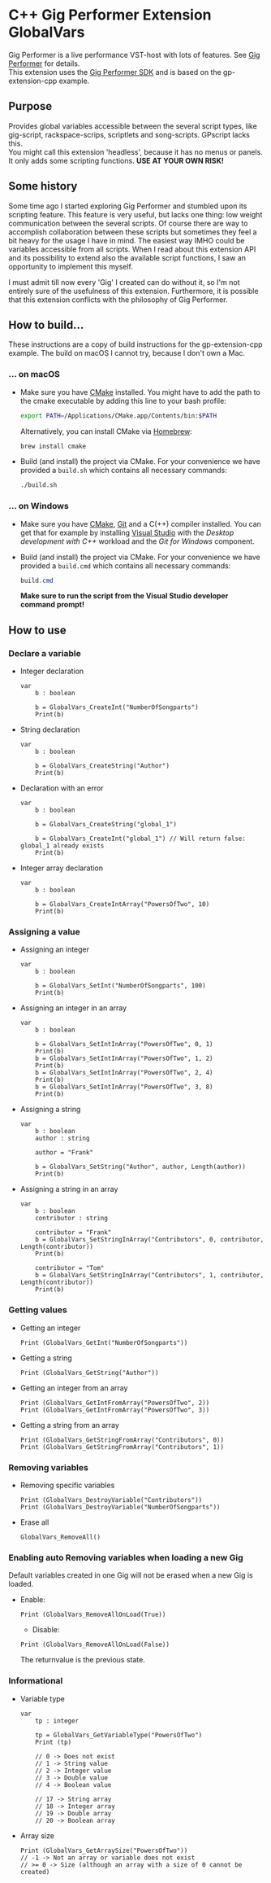 # C++ Gig Performer Extension GlobalVars 
Gig Performer is a live performance VST-host with lots of features. See [Gig Performer](https://gigperformer.com/) for details.  
This extension uses the [Gig Performer SDK](https://github.com/gigperformer/gp-sdk) and is based on the gp-extension-cpp example.  

## Purpose
Provides global variables accessible between the several script types, like gig-script, rackspace-scrips, scriptlets and song-scripts. GPscript lacks this.  
You might call this extension 'headless', because it has no menus or panels. It only adds some scripting functions.
**USE AT YOUR OWN RISK!**

## Some history
Some time ago I started exploring Gig Performer and stumbled upon its scripting feature. This feature is very useful, but lacks one thing: low weight communication between the several scripts. Of course there are way to accomplish collaboration between these scripts but sometimes they feel a bit heavy for the usage I have in mind. The easiest way IMHO could be variables accessible from all scripts. When I read about this extension API and its possibility to extend also the available script functions, I saw an opportunity to implement this myself.

I must admit till now every 'Gig' I created can do without it, so I'm not entirely sure of the usefulness of this extension. Furthermore, it is possible that this extension conflicts with the philosophy of Gig Performer.

## How to build...
These instructions are a copy of build instructions for the gp-extension-cpp example. The build on macOS I cannot try, because I don't own a Mac.

### ... on macOS

-   Make sure you have [CMake](https://cmake.org) installed.
    You might have to add the path to the cmake executable by adding this line to your bash profile:

    ```bash
    export PATH=/Applications/CMake.app/Contents/bin:$PATH
    ```

    Alternatively, you can install CMake via [Homebrew](https://brew.sh):

    ```bash
    brew install cmake
    ```

-   Build (and install) the project via CMake.
    For your convenience we have provided a `build.sh` which contains all necessary commands:

    ```bash
    ./build.sh
    ```

### ... on Windows

-   Make sure you have [CMake](https://cmake.org), [Git](https://git-scm.com) and a C(++) compiler installed.
    You can get that for example by installing [Visual Studio](https://visualstudio.microsoft.com) with the _Desktop development with C++_ workload and the _Git for Windows_ component.
-   Build (and install) the project via CMake.
    For your convenience we have provided a `build.cmd` which contains all necessary commands:

    ```powershell
    build.cmd
    ```

    **Make sure to run the script from the Visual Studio developer command prompt!**

## How to use

### Declare a variable

-   Integer declaration
    
    ```gpscript
    var
        b : boolean
        
        b = GlobalVars_CreateInt("NumberOfSongparts")
        Print(b)
    ```

-   String declaration
    
    ```gpscript
    var
        b : boolean
        
        b = GlobalVars_CreateString("Author")
        Print(b)
    ```
    
-   Declaration with an error
    
    ```gpscript
    var
        b : boolean
        
        b = GlobalVars_CreateString("global_1")
        
        b = GlobalVars_CreateInt("global_1") // Will return false: global_1 already exists
        Print(b)
    ```
    
-   Integer array declaration

    ```gpscript
    var
        b : boolean
        
        b = GlobalVars_CreateIntArray("PowersOfTwo", 10)
        Print(b)
    ```
    
### Assigning a value

-   Assigning an integer
    
    ```gpscript
    var
        b : boolean
        
        b = GlobalVars_SetInt("NumberOfSongparts", 100)
        Print(b)
    ```
    
-   Assigning an integer in an array

    ```gpscript
    var
        b : boolean
        
        b = GlobalVars_SetIntInArray("PowersOfTwo", 0, 1)
        Print(b)
        b = GlobalVars_SetIntInArray("PowersOfTwo", 1, 2)
        Print(b)
        b = GlobalVars_SetIntInArray("PowersOfTwo", 2, 4)
        Print(b)
        b = GlobalVars_SetIntInArray("PowersOfTwo", 3, 8)
        Print(b)
    ```

-   Assigning a string
    
    ```gpscript
    var
        b : boolean
        author : string
        
        author = "Frank"
        
        b = GlobalVars_SetString("Author", author, Length(author))
        Print(b)
    ```

-   Assigning a string in an array
    
    ```gpscript
    var
        b : boolean
        contributor : string
        
        contributor = "Frank"
        b = GlobalVars_SetStringInArray("Contributors", 0, contributor, Length(contributor))
        Print(b)
        
        contributor = "Tom"
        b = GlobalVars_SetStringInArray("Contributors", 1, contributor, Length(contributor))
        Print(b)
    ```

### Getting values

-   Getting an integer

    ```gpscript
    Print (GlobalVars_GetInt("NumberOfSongparts"))
    ```

-   Getting a string

    ```gpscript
    Print (GlobalVars_GetString("Author"))
    ```

-   Getting an integer from an array

    ```gpscript
    Print (GlobalVars_GetIntFromArray("PowersOfTwo", 2))
    Print (GlobalVars_GetIntFromArray("PowersOfTwo", 3))
    ```

-   Getting a string from an array

    ```gpscript
    Print (GlobalVars_GetStringFromArray("Contributors", 0))
    Print (GlobalVars_GetStringFromArray("Contributors", 1))
    ```

### Removing variables

-   Removing specific variables

    ```gpscript
    Print (GlobalVars_DestroyVariable("Contributors"))
    Print (GlobalVars_DestroyVariable("NumberOfSongparts"))
    ```

-   Erase all

    ```gpscript
    GlobalVars_RemoveAll()
    ```

### Enabling auto Removing variables when loading a new Gig
Default variables created in one Gig will not be erased when a new Gig
is loaded.

-   Enable:

    ```gpscript
    Print (GlobalVars_RemoveAllOnLoad(True))
    ```

    -   Disable:

    ```gpscript
    Print (GlobalVars_RemoveAllOnLoad(False))
    ```

    The returnvalue is the previous state. 


### Informational

-   Variable type

    ```gpscript
    var
        tp : integer
    
        tp = GlobalVars_GetVariableType("PowersOfTwo")
        Print (tp)
        
        // 0 -> Does not exist
        // 1 -> String value
        // 2 -> Integer value
        // 3 -> Double value
        // 4 -> Boolean value

        // 17 -> String array
        // 18 -> Integer array
        // 19 -> Double array
        // 20 -> Boolean array
    ```

-   Array size

    ```gpscript
    Print (GlobalVars_GetArraySize("PowersOfTwo"))
    // -1 -> Not an array or variable does not exist
    // >= 0 -> Size (although an array with a size of 0 cannot be created)
    ```
    
